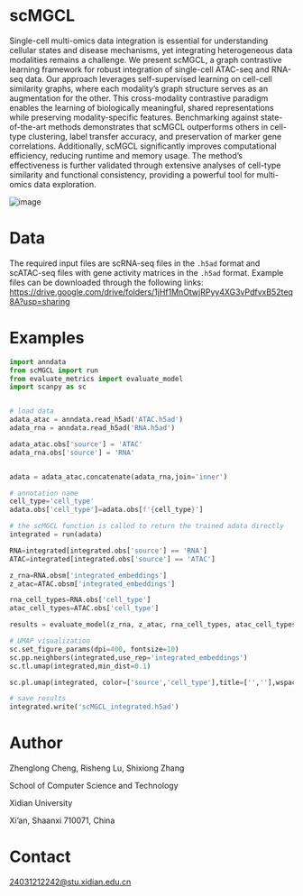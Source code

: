 # scMGCL
Single-cell multi-omics data integration is essential for understanding cellular states and disease mechanisms, yet integrating heterogeneous data modalities remains a challenge. We present
scMGCL, a graph contrastive learning framework for robust integration of single-cell ATAC-seq and RNA-seq data. Our approach leverages self-supervised learning on cell-cell similarity
graphs, where each modality’s graph structure serves as an augmentation for the other. This cross-modality contrastive paradigm enables the learning of biologically meaningful, shared representations while preserving modality-specific features. Benchmarking against state-of-the-art
methods demonstrates that scMGCL outperforms others in cell-type clustering, label transfer accuracy, and preservation of marker gene correlations. Additionally, scMGCL significantly improves computational efficiency, reducing runtime and memory usage.
The method’s effectiveness is further validated through extensive analyses of cell-type similarity and functional consistency, providing a powerful tool for multi-omics data exploration.

![image]([https://github.com/zlCreator/scMGCL/blob/main/Method_overview.png](https://github.com/zlCreator/scMGCL/blob/main/Method_overview.png))

# Data
The required input files are scRNA-seq files in the `.h5ad` format and scATAC-seq files with gene activity matrices in the `.h5ad` format. Example files can be downloaded through the following links:
https://drive.google.com/drive/folders/1jHf1MnOtwjRPyy4XG3vPdfvxB52teq8A?usp=sharing

# Examples

```python
import anndata
from scMGCL import run
from evaluate_metrics import evaluate_model
import scanpy as sc


# load data
adata_atac = anndata.read_h5ad('ATAC.h5ad')
adata_rna = anndata.read_h5ad('RNA.h5ad')

adata_atac.obs['source'] = 'ATAC'
adata_rna.obs['source'] = 'RNA'


adata = adata_atac.concatenate(adata_rna,join='inner')

# annotation name
cell_type='cell_type'
adata.obs['cell_type']=adata.obs[f'{cell_type}']

# the scMGCL function is called to return the trained adata directly
integrated = run(adata)

RNA=integrated[integrated.obs['source'] == 'RNA']
ATAC=integrated[integrated.obs['source'] == 'ATAC']

z_rna=RNA.obsm['integrated_embeddings']
z_atac=ATAC.obsm['integrated_embeddings']

rna_cell_types=RNA.obs['cell_type']
atac_cell_types=ATAC.obs['cell_type']

results = evaluate_model(z_rna, z_atac, rna_cell_types, atac_cell_types, integrated)

# UMAP visualization
sc.set_figure_params(dpi=400, fontsize=10)
sc.pp.neighbors(integrated,use_rep='integrated_embeddings')
sc.tl.umap(integrated,min_dist=0.1)

sc.pl.umap(integrated, color=['source','cell_type'],title=['',''],wspace=0.3, legend_fontsize=10)

# save results
integrated.write('scMGCL_integrated.h5ad')
```

# Author
Zhenglong Cheng, Risheng Lu, Shixiong Zhang

School of Computer Science and Technology

Xidian University

Xi’an, Shaanxi 710071, China

# Contact
24031212242@stu.xidian.edu.cn
